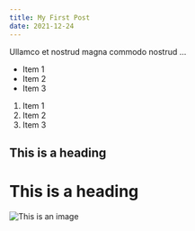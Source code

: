 ```yaml
---
title: My First Post
date: 2021-12-24
---
```


Ullamco et nostrud magna commodo nostrud ...

<!-- This is an ul -->

- Item 1
- Item 2
- Item 3

<!-- This is an ol -->

1. Item 1
2. Item 2
3. Item 3

## This is a heading

# This is a heading

<!-- this is an image -->

![This is an image](https://source.unsplash.com/random/400x200)
